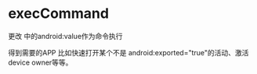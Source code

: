 # execCommand

更改 
        <meta-data
            android:name="CMD"
            android:value="am force-stop com.tencent.mobileqq" />
中的android:value作为命令执行

得到需要的APP
比如快速打开某个不是 android:exported="true"的活动、激活device owner等等。
      
